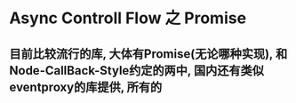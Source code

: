 # Async Controll Flow 之 Promise

## 目前比较流行的库, 大体有Promise(无论哪种实现), 和Node-CallBack-Style约定的两中, 国内还有类似eventproxy的库提供, 所有的

